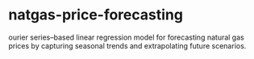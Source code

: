 # natgas-price-forecasting
ourier series–based linear regression model for forecasting natural gas prices by capturing seasonal trends and extrapolating future scenarios.
